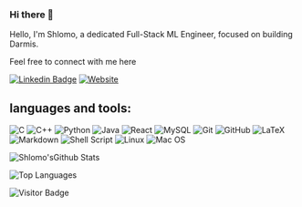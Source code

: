 ### Hi there 👋

<!--TODO
- 🔭 I’m currently working on ...
- 🌱 I’m currently learning ...
- 💬 Ask me about ...
-->

Hello, I'm Shlomo, a dedicated Full-Stack ML Engineer, focused on building Darmis.

Feel free to connect with me here

[![Linkedin Badge](https://img.shields.io/badge/-ShlomoStept-blue?style=for-the-badge&logo=Linkedin&logoColor=white&link=https://www.linkedin.com/in/shlomo-stept/)](https://www.linkedin.com/in/shlomo-stept/)
[![Website](https://img.shields.io/badge/Website-shlomostept.com-informational?style=for-the-badge&logo=tidal&logoColor=black)](https://www.shlomostept.com/)
<!--
[![My Internship](https://img.shields.io/badge/My%20job-hanover-success?style=style=for-the-badge&logo=micro]&logoColor=white)]((https://www.hanover.com/))
-->

## languages and tools:
![C](https://img.shields.io/badge/c-%2300599C.svg?style=flat-square&logo=c&logoColor=white)
![C++](https://img.shields.io/badge/-C++-00599C?style=flat-square&logo=c)
![Python](https://img.shields.io/badge/python-black?style=flat-square&logo=python&logoColor=ffdd54)
![Java](https://img.shields.io/badge/java-%23FA7343.svg?style=flat-square&logo=java&logoColor=white)
![React](https://img.shields.io/badge/-React-black?style=flat-square&logo=react)
![MySQL](https://img.shields.io/badge/-MySQL-black?style=flat-square&logo=mysql)
![Git](https://img.shields.io/badge/-Git-black?style=flat-square&logo=git)
![GitHub](https://img.shields.io/badge/-GitHub-181717?style=flat-square&logo=github)
![LaTeX](https://img.shields.io/badge/latex-%23008080.svg?style=flat-square&logo=latex&logoColor=white)
![Markdown](https://img.shields.io/badge/markdown-%23000000.svg?style=flat-square&logo=markdown&logoColor=white)
![Shell Script](https://img.shields.io/badge/shell_script-%23121011.svg?style=flat-square&logo=gnu-bash&logoColor=white)
![Linux](https://img.shields.io/badge/Linux-FCC624?style=flat-square&logo=linux&logoColor=black)
![Mac OS](https://img.shields.io/badge/mac%20os-000000?style=flat-square&logo=macos&logoColor=F0F0F0)

![Shlomo'sGithub Stats](https://github-readme-stats.vercel.app/api?username=ShlomoStept&count_private=true&show_icons=true&include_all_commits=true&count_private=true)

![Top Languages](https://github-readme-stats.vercel.app/api/top-langs/?username=ShlomoStept&count_private=false&hide=TeX&layout=compact&langs_count=8)

![Visitor Badge](https://visitor-badge.laobi.icu/badge?page_id=ShlomoStept.ShlomoStept)

<!-- [![Hits](https://hits.seeyoufarm.com/api/count/incr/badge.svg?url=https%3A%2F%2Fgithub.com%2FShlomoStept%2FShlomoStept&count_bg=%2385C8F7&title_bg=%23A1A2B0&icon=github.svg&icon_color=%23E7E7E7&title=Your+ViewCount&edge_flat=false)](https://hits.seeyoufarm.com)
-->
